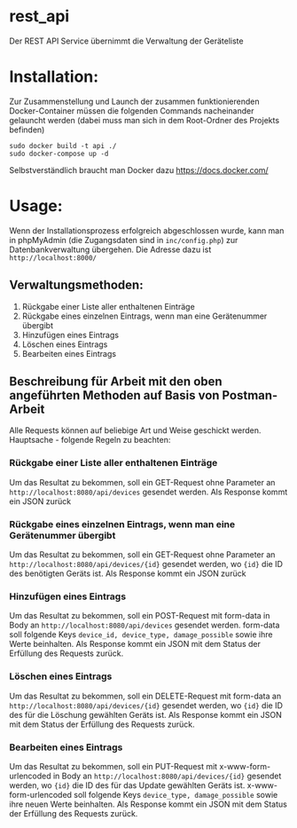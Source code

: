 # rest_api

Der REST API Service übernimmt die Verwaltung der Geräteliste

# Installation:

Zur Zusammenstellung und Launch der zusammen funktionierenden Docker-Container müssen die folgenden Commands nacheinander gelauncht werden 
(dabei muss man sich in dem Root-Ordner des Projekts befinden)

```
sudo docker build -t api ./
sudo docker-compose up -d
```

Selbstverständlich braucht man Docker dazu https://docs.docker.com/

# Usage:

Wenn der Installationsprozess erfolgreich abgeschlossen wurde, kann man in phpMyAdmin (die Zugangsdaten sind in `inc/config.php`) zur Datenbankverwaltung übergehen. 
Die Adresse dazu ist `http://localhost:8000/`

## Verwaltungsmethoden:
1. Rückgabe einer Liste aller enthaltenen Einträge
2. Rückgabe eines einzelnen Eintrags, wenn man eine Gerätenummer übergibt
3. Hinzufügen eines Eintrags
4. Löschen eines Eintrags
5. Bearbeiten eines Eintrags

## Beschreibung für Arbeit mit den oben angeführten Methoden auf Basis von Postman-Arbeit

Alle Requests können auf beliebige Art und Weise geschickt werden. Hauptsache - folgende Regeln zu beachten:

### Rückgabe einer Liste aller enthaltenen Einträge

Um das Resultat zu bekommen, soll ein GET-Request ohne Parameter an ```http://localhost:8080/api/devices``` gesendet werden.
Als Response kommt ein JSON zurück

### Rückgabe eines einzelnen Eintrags, wenn man eine Gerätenummer übergibt

Um das Resultat zu bekommen, soll ein GET-Request ohne Parameter an ```http://localhost:8080/api/devices/{id}``` gesendet werden, wo ```{id}``` die ID des benötigten Geräts
ist.
Als Response kommt ein JSON zurück

### Hinzufügen eines Eintrags

Um das Resultat zu bekommen, soll ein POST-Request mit form-data in Body an ```http://localhost:8080/api/devices``` gesendet werden.
form-data soll folgende Keys ```device_id, device_type, damage_possible``` sowie ihre Werte beinhalten.
Als Response kommt ein JSON mit dem Status der Erfüllung des Requests zurück.

### Löschen eines Eintrags

Um das Resultat zu bekommen, soll ein DELETE-Request mit form-data an ```http://localhost:8080/api/devices/{id}``` gesendet werden, wo ```{id}``` die ID des für die Löschung gewählten Geräts
ist.
Als Response kommt ein JSON mit dem Status der Erfüllung des Requests zurück.


### Bearbeiten eines Eintrags

Um das Resultat zu bekommen, soll ein PUT-Request mit x-www-form-urlencoded in Body an ```http://localhost:8080/api/devices/{id}``` gesendet werden, wo ```{id}``` die ID des für das Update gewählten Geräts
ist.
x-www-form-urlencoded soll folgende Keys ```device_type, damage_possible``` sowie ihre neuen Werte beinhalten.
Als Response kommt ein JSON mit dem Status der Erfüllung des Requests zurück.